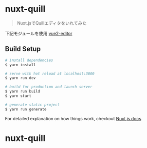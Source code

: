 # nuxt-quill

> Nuxt.jsでQuillエディタをいれてみた

下記モジュールを使用
[vue2-editor](https://github.com/davidroyer/vue2-editor)

## Build Setup

``` bash
# install dependencies
$ yarn install

# serve with hot reload at localhost:3000
$ yarn run dev

# build for production and launch server
$ yarn run build
$ yarn start

# generate static project
$ yarn run generate
```

For detailed explanation on how things work, checkout [Nuxt.js docs](https://nuxtjs.org).
# nuxt-quill

